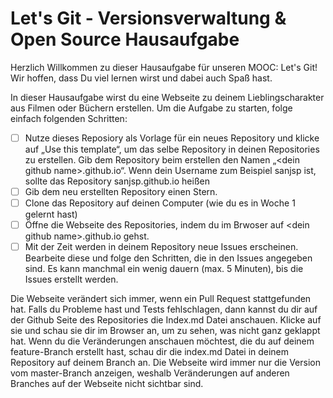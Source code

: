 # Let's Git - Versionsverwaltung & Open Source Hausaufgabe
Herzlich Willkommen zu dieser Hausaufgabe für unseren MOOC: Let's Git! Wir hoffen, dass Du viel lernen wirst und dabei auch Spaß hast.

In dieser Hausaufgabe wirst du eine Webseite zu deinem Lieblingscharakter aus Filmen oder Büchern erstellen. Um die Aufgabe zu starten, folge einfach folgenden Schritten:

- [ ] Nutze dieses Reposiory als Vorlage für ein neues Repository und klicke auf „Use this template“, um das selbe Repository in deinen Repositories zu erstellen. Gib dem Repository beim erstellen den Namen „\<dein github name\>.github.io“. Wenn dein Username zum Beispiel sanjsp ist, sollte das Repository sanjsp.github.io heißen
- [ ] Gib dem neu erstellten Repository einen Stern.
- [ ] Clone das Repository auf deinen Computer (wie du es in Woche 1 gelernt hast)
- [ ] Öffne die Webseite des Repositories, indem du im Brwoser auf  \<dein github name\>.github.io gehst.
- [ ] Mit der Zeit werden in deinem Repository neue Issues erscheinen. Bearbeite diese und folge den Schritten, die in den Issues angegeben sind. Es kann manchmal ein wenig dauern (max. 5 Minuten), bis die Issues erstellt werden.

Die Webseite verändert sich immer, wenn ein Pull Request stattgefunden hat. Falls du Probleme hast und Tests fehlschlagen, dann kannst du dir auf der Github Seite des Repositories die Index.md Datei anschauen. Klicke auf sie und schau sie dir im Browser an, um zu sehen, was nicht ganz geklappt hat. 
Wenn du die Veränderungen anschauen möchtest, die du auf deinem feature-Branch erstellt hast, schau dir die index.md Datei in deinem Repository auf deinem Branch an. Die Webseite wird immer nur die Version vom master-Branch anzeigen, weshalb Veränderungen auf anderen Branches auf der Webseite nicht sichtbar sind.

